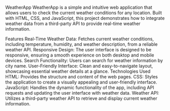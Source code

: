 WeatherApp
WeatherApp is a simple and intuitive web application that allows users to check the current weather conditions for any location. Built with HTML, CSS, and JavaScript, this project demonstrates how to integrate weather data from a third-party API to provide real-time weather information.

Features
Real-Time Weather Data: Fetches current weather conditions, including temperature, humidity, and weather description, from a reliable weather API.
Responsive Design: The user interface is designed to be responsive, ensuring a smooth experience on both desktop and mobile devices.
Search Functionality: Users can search for weather information by city name.
User-Friendly Interface: Clean and easy-to-navigate layout, showcasing essential weather details at a glance.
Technologies Used
HTML: Provides the structure and content of the web pages.
CSS: Styles the application to create a visually appealing and user-friendly interface.
JavaScript: Handles the dynamic functionality of the app, including API requests and updating the user interface with weather data.
Weather API: Utilizes a third-party weather API to retrieve and display current weather information.
